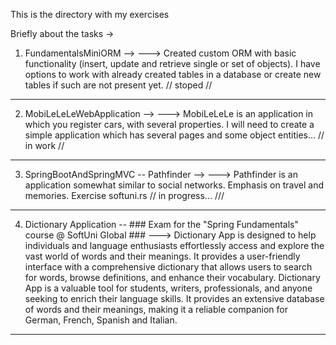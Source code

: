 This is the directory with my exercises

Briefly about the tasks ->
   1. FundamentalsMiniORM  -->
       ---> Created custom ORM with basic functionality (insert, update and retrieve single or set of objects). 
            I have options to work with already created tables in a database or create new tables if such are not present yet.  // stoped //
      
-------------------------------------------------------------------------------------------------------------------------------------------------------------
   2. MobiLeLeLeWebApplication -->
      ---> MobiLeLeLe is an application in which you register cars, with several properties.
           I will need to create a simple application which has several pages and some object entities...       // in work //

-------------------------------------------------------------------------------------------------------------------------------------------------------------

   3. SpringBootAndSpringMVC -- Pathfinder -->
      ---> Pathfinder is an application somewhat similar to social networks.
           Emphasis on travel and memories. Exercise softuni.rs                               // in progress... ///

-------------------------------------------------------------------------------------------------------------------------------------------------------------
  
  4. Dictionary Application     --      ### Exam for the "Spring Fundamentals" course @ SoftUni Global ###
     ---> Dictionary App is designed to help individuals and language enthusiasts effortlessly access and explore the vast world of words and their meanings.
           It provides a user-friendly interface with a comprehensive dictionary that allows users to search for words, browse definitions, and enhance their vocabulary.
           Dictionary App is a valuable tool for students, writers, professionals, and anyone seeking to enrich their language skills.
           It provides an extensive database of words and their meanings, making it a reliable companion for German, French, Spanish and Italian.
-------------------------------------------------------------------------------------------------------------------------------------------------------------
